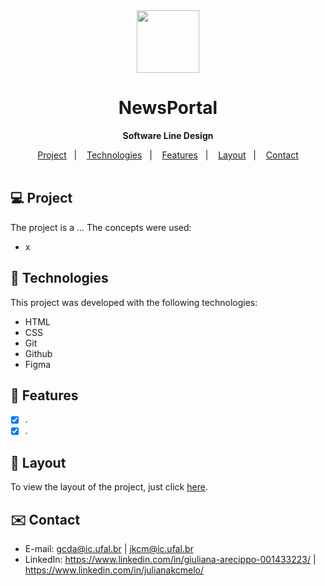 <div align="center">

<img src="https://cdn-icons-png.flaticon.com/512/4464/4464389.png" width="100" height="100">

# NewsPortal <br>
**Software Line Design** <br>

</div>

<p align="center">
  <a href="#-project">Project</a>&nbsp;&nbsp;&nbsp;|&nbsp;&nbsp;&nbsp;
  <a href="#-tech">Technologies</a>&nbsp;&nbsp;&nbsp;|&nbsp;&nbsp;&nbsp;
  <a href="#-features">Features</a>&nbsp;&nbsp;&nbsp;|&nbsp;&nbsp;&nbsp;
  <a href="#-layout">Layout</a>&nbsp;&nbsp;&nbsp;|&nbsp;&nbsp;&nbsp;
  <a href="#-contact">Contact</a><br><br>
</p>

<div align="center">



</div>

<div id="-project">

## :computer: Project

The project is a ... The concepts were used:

- x

</div>

<div id="-tech">

## :rocket: Technologies

This project was developed with the following technologies:

- HTML  
- CSS
- Git
- Github
- Figma

</div>

<div id="-features">

## :rocket: Features

- [x] .
- [x] .

</div>

<div id="-layout">

## :memo: Layout

To view the layout of the project, just click [here]().

</div>

<div id="-contact">

## :envelope: Contact

- E-mail: gcda@ic.ufal.br | jkcm@ic.ufal.br
- LinkedIn: https://www.linkedin.com/in/giuliana-arecippo-001433223/ | https://www.linkedin.com/in/julianakcmelo/

</div>
